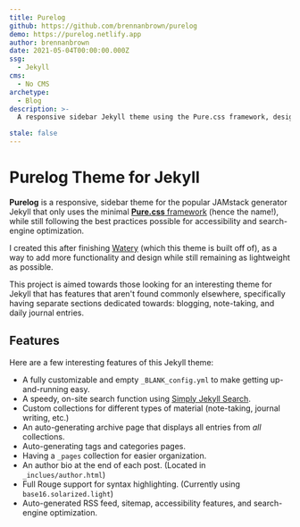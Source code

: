 ```yaml
---
title: Purelog
github: https://github.com/brennanbrown/purelog
demo: https://purelog.netlify.app
author: brennanbrown
date: 2021-05-04T00:00:00.000Z
ssg:
  - Jekyll
cms:
  - No CMS
archetype:
  - Blog
description: >-
  A responsive sidebar Jekyll theme using the Pure.css framework, designed for writers and bloggers of all kinds.

stale: false
---
```


# Purelog Theme for Jekyll

**Purelog** is a responsive, sidebar theme for the popular JAMstack generator Jekyll that only uses the minimal [**Pure.css** framework](https://github.com/pure-css/pure) (hence the name!), while still following the best practices possible for accessibility and search-engine optimization.

I created this after finishing [Watery](https://github.com/brennanbrown/watery) (which this theme is built off of), as a way to add more functionality and design while still remaining as lightweight as possible.

This project is aimed towards those looking for an interesting theme for Jekyll that has features that aren't found commonly elsewhere, specifically having separate sections dedicated towards: blogging, note-taking, and daily journal entries.

## Features

Here are a few interesting features of this Jekyll theme:

- A fully customizable and empty `_BLANK_config.yml` to make getting up-and-running easy.
- A speedy, on-site search function using [Simply Jekyll Search](https://github.com/christian-fei/Simple-Jekyll-Search).
- Custom collections for different types of material (note-taking, journal writing, etc.)
- An auto-generating archive page that displays all entries from _all_ collections.
- Auto-generating tags and categories pages.
- Having a `_pages` collection for easier organization.
- An author bio at the end of each post. (Located in `_inclues/author.html`)
- Full Rouge support for syntax highlighting. (Currently using `base16.solarized.light`)
- Auto-generated RSS feed, sitemap, accessibility features, and search-engine optimization.
